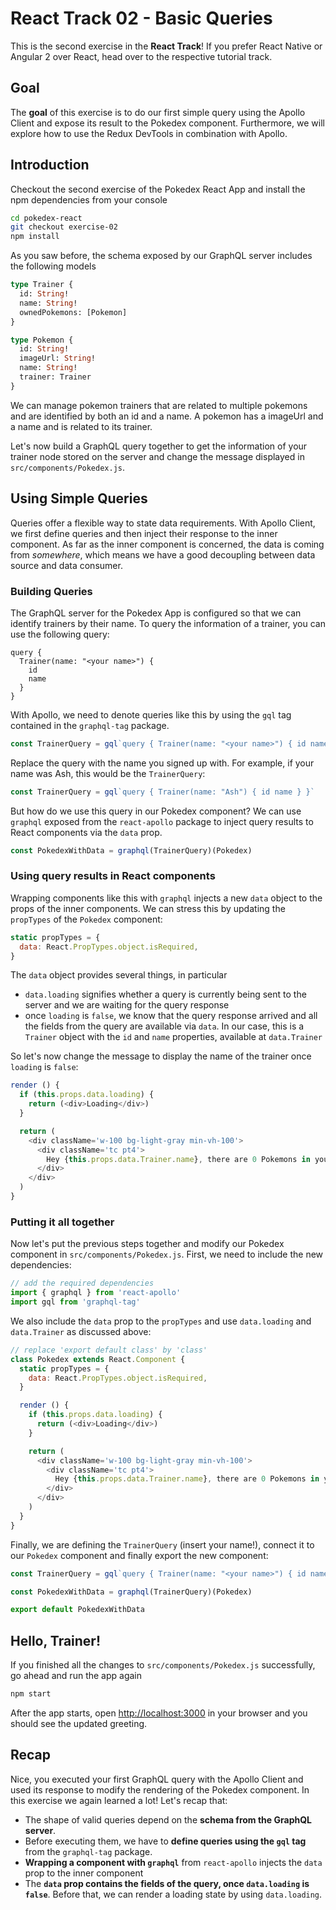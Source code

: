 # React Track 02 - Basic Queries

This is the second exercise in the **React Track**! If you prefer React Native or Angular 2 over React, head over to the respective tutorial track.

## Goal

The **goal** of this exercise is to do our first simple query using the Apollo Client and expose its result to the Pokedex component. Furthermore, we will explore how to use the Redux DevTools in combination with Apollo.

## Introduction

Checkout the second exercise of the Pokedex React App and install the npm dependencies from your console

```sh
cd pokedex-react
git checkout exercise-02
npm install
```

As you saw before, the schema exposed by our GraphQL server includes the following models

```graphql
type Trainer {
  id: String!
  name: String!
  ownedPokemons: [Pokemon]
}

type Pokemon {
  id: String!
  imageUrl: String!
  name: String!
  trainer: Trainer
}
```

We can manage pokemon trainers that are related to multiple pokemons and are identified by both an id and a name. A pokemon has a imageUrl and a name and is related to its trainer.

Let's now build a GraphQL query together to get the information of your trainer node stored on the server and change the message displayed in `src/components/Pokedex.js`.

## Using Simple Queries

Queries offer a flexible way to state data requirements. With Apollo Client, we first define queries and then inject their response to the inner component. As far as the inner component is concerned, the data is coming from *somewhere*, which means we have a good decoupling between data source and data consumer.

### Building Queries

The GraphQL server for the Pokedex App is configured so that we can identify trainers by their name. To query the information of a trainer, you can use the following query:

```
query {
  Trainer(name: "<your name>") {
    id
    name
  }
}
```

With Apollo, we need to denote queries like this by using the `gql` tag contained in the `graphql-tag` package.

```js
const TrainerQuery = gql`query { Trainer(name: "<your name>") { id name } }`
```

Replace the query with the name you signed up with. For example, if your name was Ash, this would be the `TrainerQuery`:

```js
const TrainerQuery = gql`query { Trainer(name: "Ash") { id name } }`
```

But how do we use this query in our Pokedex component? We can use `graphql` exposed from the `react-apollo` package to inject query results to React components via the `data` prop.

```js
const PokedexWithData = graphql(TrainerQuery)(Pokedex)
```

### Using query results in React components

Wrapping components like this with `graphql` injects a new `data` object to the props of the inner components. We can stress this by updating the `propTypes` of the `Pokedex` component:

```js
static propTypes = {
  data: React.PropTypes.object.isRequired,
}
```

The `data` object provides several things, in particular

* `data.loading` signifies whether a query is currently being sent to the server and we are waiting for the query response
* once `loading` is `false`, we know that the query response arrived and all the fields from the query are available via `data`. In our case, this is a `Trainer` object with the `id` and `name` properties, available at `data.Trainer`

So let's now change the message to display the name of the trainer once `loading` is `false`:

```js
render () {
  if (this.props.data.loading) {
    return (<div>Loading</div>)
  }

  return (
    <div className='w-100 bg-light-gray min-vh-100'>
      <div className='tc pt4'>
        Hey {this.props.data.Trainer.name}, there are 0 Pokemons in your pokedex
      </div>
    </div>
  )
}
```

### Putting it all together

Now let's put the previous steps together and modify our Pokedex component in `src/components/Pokedex.js`. First, we need to include the new dependencies:

```js
// add the required dependencies
import { graphql } from 'react-apollo'
import gql from 'graphql-tag'
```

We also include the `data` prop to the `propTypes` and use `data.loading` and `data.Trainer` as discussed above:

```js
// replace 'export default class' by 'class'
class Pokedex extends React.Component {
  static propTypes = {
    data: React.PropTypes.object.isRequired,
  }

  render () {
    if (this.props.data.loading) {
      return (<div>Loading</div>)
    }

    return (
      <div className='w-100 bg-light-gray min-vh-100'>
        <div className='tc pt4'>
          Hey {this.props.data.Trainer.name}, there are 0 Pokemons in your pokedex
        </div>
      </div>
    )
  }
}
```

Finally, we are defining the `TrainerQuery` (insert your name!), connect it to our `Pokedex` component and finally export the new component:

```js
const TrainerQuery = gql`query { Trainer(name: "<your name>") { id name } }`

const PokedexWithData = graphql(TrainerQuery)(Pokedex)

export default PokedexWithData
```

## Hello, Trainer!

If you finished all the changes to `src/components/Pokedex.js` successfully, go ahead and run the app again

```sh
npm start
```

After the app starts, open [http://localhost:3000](http://localhost:3000) in your browser and you should see the updated greeting.

## Recap

Nice, you executed your first GraphQL query with the Apollo Client and used its response to modify the rendering of the Pokedex component. In this exercise we again learned a lot! Let's recap that:

* The shape of valid queries depend on the **schema from the GraphQL server**.
* Before executing them, we have to **define queries using the `gql` tag** from the `graphql-tag` package.
* **Wrapping a component with `graphql`** from `react-apollo` injects the `data` prop to the inner component
* The **`data` prop contains the fields of the query, once `data.loading` is `false`**. Before that, we can render a loading state by using `data.loading`.
